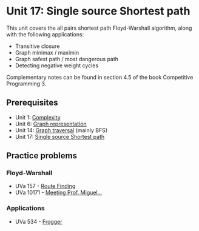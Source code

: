 # Unit 17: Single source Shortest path
This unit covers the all pairs shortest path Floyd-Warshall algorithm, along with the following applications:

- Transitive closure
- Graph minimax / maximin
- Graph safest path / most dangerous path
- Detecting negative weight cycles

Complementary notes can be found in section 4.5 of the book Competitive Programming 3.

## Prerequisites

- Unit 1: [Complexity](../01-complexity)
- Unit 6: [Graph representation](../06-graph-basics)
- Unit 14: [Graph traversal](../14-traversal) (mainly BFS)
- Unit 17: [Single source Shortest path](../17-single-source-shortest-path)


## Practice problems

### Floyd-Warshall

- UVa 157 - [Route Finding](https://uva.onlinejudge.org/external/1/157.pdf)
- UVa 10171 - [Meeting Prof. Miguel...](https://uva.onlinejudge.org/external/101/10171.pdf)

### Applications

- UVa 534 - [Frogger](https://uva.onlinejudge.org/external/5/534.pdf)

